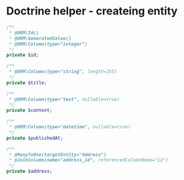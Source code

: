 # Doctrine helper - createing entity

```php
/**
 * @ORM\Id()
 * @ORM\GeneratedValue()
 * @ORM\Column(type="integer")
 */
private $id;
```
```php
/**
 * @ORM\Column(type="string", length=255)
 */
private $title;
```
```php
/**
 * @ORM\Column(type="text", nullable=true)
 */
private $content;
```
```php
/**
 * @ORM\Column(type="datetime", nullable=true)
 */
private $publishedAt;
```
```php
/**
 * @ManyToOne(targetEntity="Address")
 * @JoinColumn(name="address_id", referencedColumnName="id")
 */
private $address;
```
